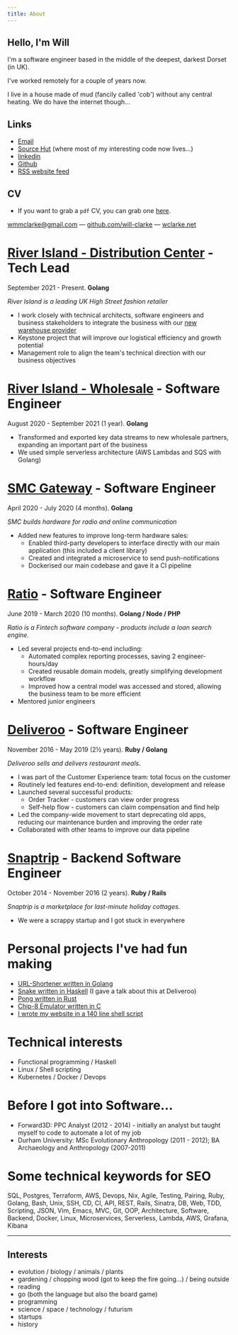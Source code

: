```yaml
---
title: About
---
```


## Hello, I'm Will

I'm a software engineer based in the middle of the deepest, darkest Dorset (in UK).

I've worked remotely for a couple of years now.

I live in a house made of mud (fancily called 'cob') without any central heating. We do have the internet though...

## Links

- [Email](mailto:wmmclarke@gmail.com)
- [Source Hut](https://git.sr.ht/~will-clarke) (where most of my interesting code now lives...)
- [linkedin](https://www.linkedin.com/in/wmmclarke/) 
- [Github](https://github.com/will-clarke)
- [RSS website feed](https://wclarke.net/index.xml)

## CV
- If you want to grab a `pdf` CV, you can grab one [here](https://git.sr.ht/~will-clarke/cv/blob/master/will-clarke.pdf).

<div class="org-center">
<p>
<a href="mailto:wmmclarke@gmail.com">wmmclarke@gmail.com</a> &mdash;
<a href="https://github.com/will-clarke">github.com/will-clarke</a> &mdash;
<a href="https://www.wclarke.net">wclarke.net</a>
</p>
</div>


# [<span class="underline">River Island - Distribution Center</span>](https://www.riverisland.com) - Tech Lead

September 2021 - Present. **Golang**

*River Island is a leading UK High Street fashion retailer*

-   I work closely with technical architects, software engineers and business stakeholders to integrate the business with our [new warehouse provider](https://www.clippergroup.co.uk/clipper-agrees-new-five-year-contract-with-river-island/)
-   Keystone project that will improve our logistical efficiency and growth potential
-   Management role to align the team's technical direction with our business objectives


# [<span class="underline">River Island - Wholesale</span>](https://www.riverisland.com) - Software Engineer

August 2020 - September 2021 (1 year). **Golang**

-   Transformed and exported key data streams to new wholesale partners, expanding an important part of the business
-   We used simple serverless architecture (AWS Lambdas and SQS with Golang)


# [<span class="underline">SMC Gateway</span>](https://smc-gateway.com) - Software Engineer

April 2020 - July 2020 (4 months). **Golang**

*SMC builds hardware for radio and online communication*

-   Added new features to improve long-term hardware sales:
    -   Enabled third-party developers to interface directly with our main application (this included a client library)
    -   Created and integrated a microservice to send push-notifications
    -   Dockerised our main codebase and gave it a CI pipeline


# [<span class="underline">Ratio</span>](https://ratio.co.uk) - Software Engineer

June 2019 - March 2020 (10 months). **Golang / Node / PHP**

*Ratio is a Fintech software company - products include a loan search engine.*

-   Led several projects end-to-end including:
    -   Automated complex reporting processes, saving 2 engineer-hours/day
    -   Created reusable domain models, greatly simplifying development workflow
    -   Improved how a central model was accessed and stored, allowing the business team to be more efficient
-   Mentored junior engineers


# [<span class="underline">Deliveroo</span>](https://deliveroo.co.uk/) - Software Engineer

November 2016 - May 2019 (2½ years). **Ruby / Golang**

*Deliveroo sells and delivers restaurant meals.*

-   I was part of the Customer Experience team: total focus on the customer
-   Routinely led features end-to-end: definition, development and release
-   Launched several successful products:
    -   Order Tracker - customers can view order progress
    -   Self-help flow - customers can claim compensation and find help
-   Led the company-wide movement to start deprecating old apps, reducing our maintenance burden and improving the order rate
-   Collaborated with other teams to improve our data pipeline


# [<span class="underline">Snaptrip</span>](https://www.snaptrip.com/) - Backend Software Engineer

October 2014 - November 2016 (2 years). **Ruby / Rails**

*Snaptrip is a marketplace for last-minute holiday cottages.*

-   We were a scrappy startup and I got stuck in everywhere


# Personal projects I've had fun making

-   [URL-Shortener written in Golang](https://github.com/will-clarke/url-shortener)
-   [Snake written in Haskell](https://github.com/will-clarke/snake-haskell) (I gave a talk about this at Deliveroo)
-   [Pong written in Rust](https://github.com/will-clarke/Pong)
-   [Chip-8 Emulator written in C](https://github.com/wmmc/c8)
-   [I wrote my website in a 140 line shell script](https://git.sr.ht/~will-clarke/super-simple-static-site-generator)


# Technical interests

-   Functional programming / Haskell
-   Linux / Shell scripting
-   Kubernetes / Docker / Devops


# Before I got into Software&#x2026;

-   Forward3D: PPC Analyst (2012 - 2014) - initially an analyst but taught myself to code to automate a lot of my job
-   Durham University: MSc Evolutionary Anthropology (2011 - 2012); BA Archaeology and Anthropology (2007-2011)


# Some technical keywords for SEO

SQL, Postgres, Terraform, AWS, Devops, Nix, Agile, Testing, Pairing, Ruby, Golang, Bash, Unix, SSH, CD, CI, API, REST, Rails, Sinatra, DB, Web, TDD, Scripting, JSON, Vim, Emacs, MVC, Git, OOP, Architecture, Software, Backend, Docker, Linux, Microservices, Serverless, Lambda, AWS, Grafana, Kibana

----

## Interests

  - evolution / biology / animals / plants
  - gardening / chopping wood (got to keep the fire going...) / being outside
  - reading
  - go (both the language but also the board game)
  - programming
  - science / space / technology / futurism
  - startups
  - history
